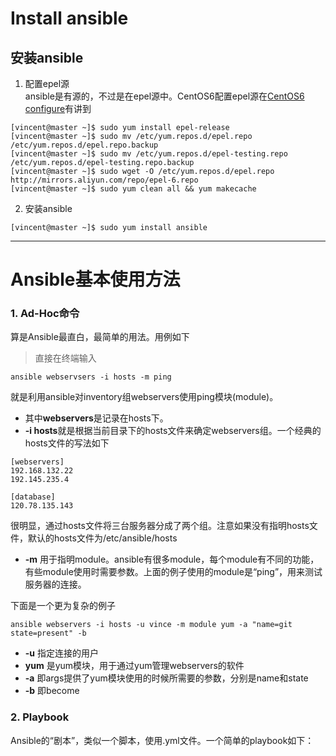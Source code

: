 # Install ansible #
## 安装ansible ##
1. 配置epel源  
ansible是有源的，不过是在epel源中。CentOS6配置epel源在[CentOS6 configure](CentOS_configure.md)有讲到
```
[vincent@master ~]$ sudo yum install epel-release
[vincent@master ~]$ sudo mv /etc/yum.repos.d/epel.repo /etc/yum.repos.d/epel.repo.backup
[vincent@master ~]$ sudo mv /etc/yum.repos.d/epel-testing.repo /etc/yum.repos.d/epel-testing.repo.backup
[vincent@master ~]$ sudo wget -O /etc/yum.repos.d/epel.repo http://mirrors.aliyun.com/repo/epel-6.repo
[vincent@master ~]$ sudo yum clean all && yum makecache
```
2. 安装ansible
```
[vincent@master ~]$ sudo yum install ansible
```
**********************************
# Ansible基本使用方法 ##
### 1. Ad-Hoc命令  ###
算是Ansible最直白，最简单的用法。用例如下  
>直接在终端输入
```
ansible webservsers -i hosts -m ping
```
就是利用ansible对inventory组webservers使用ping模块(module)。  
* 其中**webservers**是记录在hosts下。
* **-i hosts**就是根据当前目录下的hosts文件来确定webservers组。一个经典的hosts文件的写法如下
```
[webservers]
192.168.132.22
192.145.235.4

[database]
120.78.135.143
```
很明显，通过hosts文件将三台服务器分成了两个组。注意如果没有指明hosts文件，默认的hosts文件为/etc/ansible/hosts  
* **-m** 用于指明module。ansible有很多module，每个module有不同的功能，有些module使用时需要参数。上面的例子使用的module是“ping”，用来测试服务器的连接。  

下面是一个更为复杂的例子
```
ansible webservers -i hosts -u vince -m module yum -a "name=git state=present" -b
```
* **-u** 指定连接的用户
* **yum** 是yum模块，用于通过yum管理webservers的软件
* **-a** 即args提供了yum模块使用的时候所需要的参数，分别是name和state
* **-b** 即become
### 2. Playbook ###
Ansible的“剧本”，类似一个脚本，使用.yml文件。一个简单的playbook如下：  
```
```